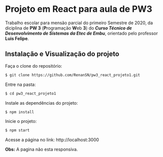 # Projeto em React para aula de PW3

Trabalho escolar para mensão parcial do primeiro Semestre de 2020, da diciplina de **PW 3** (**P**rogramação **W**eb **3**) do **_Curso Técnico de Desenvolvimento de Sistemas da Etec de Embu_**, orientado pelo professor **Luis Felipe**.

## Instalação e Visualização do projeto

Faça o clone do repositório:
```sh
$ git clone https://github.com/RenanSN/pw3_react_projeto1.git
```
Entre na pasta:
```sh
$ cd pw3_react_projeto1
```
Instale as dependências do projeto:
```sh
$ npm install
```
Inicie o projeto:
```sh
$ npm start
```

Acesse a página no link: http://localhost:3000

**Obs:** A pagina não esta responsiva.
